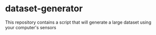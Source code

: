 # dataset-generator
This repository contains a script that will generate a large dataset using your computer's sensors
